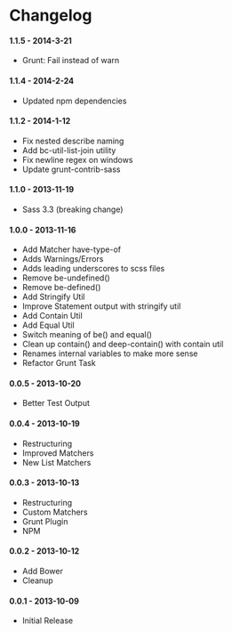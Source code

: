 # Changelog

#### 1.1.5 - 2014-3-21

- Grunt: Fail instead of warn

#### 1.1.4 - 2014-2-24

- Updated npm dependencies

#### 1.1.2 - 2014-1-12

- Fix nested describe naming
- Add bc-util-list-join utility
- Fix newline regex on windows
- Update grunt-contrib-sass

#### 1.1.0 - 2013-11-19

- Sass 3.3 (breaking change)

#### 1.0.0 - 2013-11-16

- Add Matcher have-type-of
- Adds Warnings/Errors
- Adds leading underscores to scss files
- Remove be-undefined()
- Remove be-defined()
- Add Stringify Util
- Improve Statement output with stringify util
- Add Contain Util
- Add Equal Util
- Switch meaning of be() and equal()
- Clean up contain() and deep-contain() with contain util
- Renames internal variables to make more sense
- Refactor Grunt Task

#### 0.0.5 - 2013-10-20

- Better Test Output

#### 0.0.4 - 2013-10-19

- Restructuring
- Improved Matchers
- New List Matchers

#### 0.0.3 - 2013-10-13

- Restructuring
- Custom Matchers
- Grunt Plugin
- NPM

#### 0.0.2 - 2013-10-12

- Add Bower
- Cleanup

#### 0.0.1 - 2013-10-09

- Initial Release
